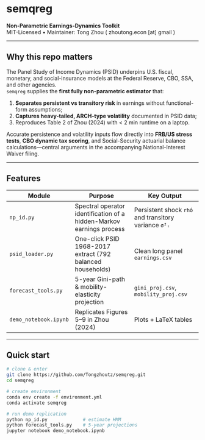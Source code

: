 # semqreg

**Non-Parametric Earnings-Dynamics Toolkit**  
MIT-Licensed • Maintainer: Tong Zhou ( zhoutong.econ [at] gmail )

---

## Why this repo matters

The Panel Study of Income Dynamics (PSID) underpins U.S. fiscal, monetary, and social-insurance models at the Federal Reserve, CBO, SSA, and other agencies.  
`semqreg` supplies the **first fully non-parametric estimator** that:

1. **Separates persistent vs transitory risk** in earnings without functional-form assumptions;  
2. **Captures heavy-tailed, ARCH-type volatility** documented in PSID data;  
3. Reproduces Table 2 of Zhou (2024) with < 2 min runtime on a laptop.

Accurate persistence and volatility inputs flow directly into **FRB/US stress tests**, **CBO dynamic tax scoring**, and Social-Security actuarial balance calculations—central arguments in the accompanying National-Interest Waiver filing.

---

## Features

| Module | Purpose | Key Output |
|--------|---------|------------|
| `np_id.py` | Spectral operator identification of a hidden-Markov earnings process | Persistent shock `rhô` and transitory variance `σ̂²ₜ` |
| `psid_loader.py` | One-click PSID 1968-2017 extract (792 balanced households) | Clean long panel `earnings.csv` |
| `forecast_tools.py` | 5-year Gini-path & mobility-elasticity projection | `gini_proj.csv`, `mobility_proj.csv` |
| `demo_notebook.ipynb` | Replicates Figures 5–9 in Zhou (2024) | Plots + LaTeX tables |

---

## Quick start

```bash
# clone & enter
git clone https://github.com/Tongzhoutz/semqreg.git
cd semqreg

# create environment
conda env create -f environment.yml
conda activate semqreg

# run demo replication
python np_id.py             # estimate HMM
python forecast_tools.py    # 5-year projections
jupyter notebook demo_notebook.ipynb
